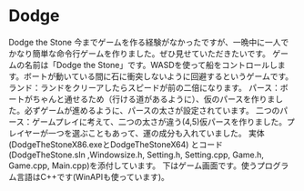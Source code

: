 # Dodge
Dodge the Stone
	今までゲームを作る経験がなかったですが、一晩中に一人でかなり簡単な命令行ゲームを作りました。ぜひ見せていただきたいです。
	ゲームの名前は「Dodge the Stone」です。WASDを使って船をコントロールします。ボートが動いている間に石に衝突しないように回避するというゲームです。
ランド：ランドをクリーアしたらスピードが前の二倍になります。
パース：ボートがちゃんと通せるため（行ける道があるように）、仮のパースを作りました。必ずゲームが進めるように、パースの太さが設定されています。
二つのパース：ゲームプレイに考えて、二つの太さが違う(4,5)仮パースを作りました。プレイヤーが一つを選ぶこともあって、運の成分も入れていました。
実体(DodgeTheStoneX86.exeとDodgeTheStoneX64)
とコード(DodgeTheStone.sln ,Windowsize.h, Setting.h, Setting.cpp, Game.h, Game.cpp, Main.cpp)を添付しています。
下はゲーム画面です。使うプログラム言語はC++です(WinAPIも使っています)。

